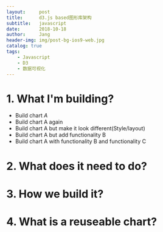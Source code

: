 ```yaml
---
layout:     post
title:      d3.js based图形库架构
subtitle:   javascript
date:       2018-10-18
author:     Jang
header-img: img/post-bg-ios9-web.jpg
catalog: true
tags:
    - Javascript
    - D3
    - 数据可视化
---
```


# 1. What I'm building?
* Build chart <span style="color:bule;font-style:italic">A</span>
* Build chart A again
* Build chart A but make it look different(Style/layout)
* Build chart A but add functionality B
* Build chart A with functionality B and functionality C


# 2. What does it need to do?

# 3. How we build it?

# 4. What is a reuseable chart?
